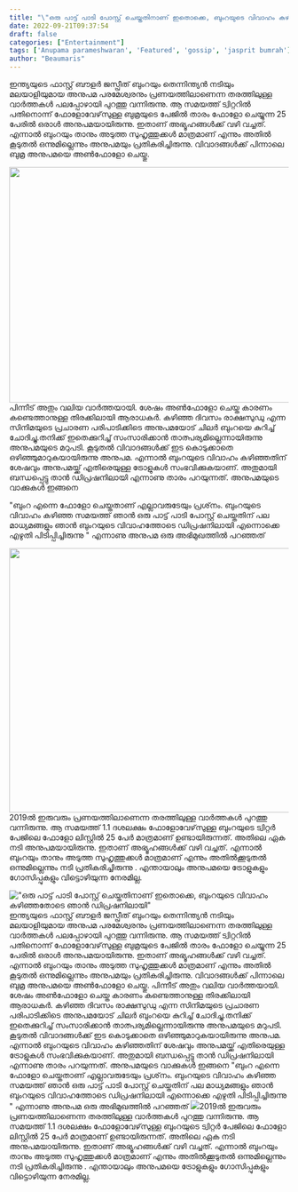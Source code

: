 ```yaml
---
title: "\"ഒരു പാട്ട് പാടി പോസ്റ്റ് ചെയ്തതിനാണ് ഇതൊക്കെ, ബുംറയുടെ വിവാഹം കഴിഞ്ഞതോടെ ഞാന്‍ ഡിപ്രഷനിലായി\""
date: 2022-09-21T09:37:54
draft: false
categories: ["Entertainment"]
tags: ['Anupama parameshwaran', 'Featured', 'gossip', 'jasprit bumrah']
author: "Beaumaris"
---
```


ഇന്ത്യയുടെ ഫാസ്റ്റ് ബൗളർ ജസ്പ്രീത് ബുംറയും തെന്നിന്ത്യൻ നടിയും മലയാളിയുമായ അനുപമ പരമേശ്വരനും പ്രണയത്തിലാണെന്ന തരത്തിലുള്ള വാർത്തകൾ പലപ്പോഴായി പുറത്തു വന്നിരുന്നു. ആ സമയത്ത് ട്വിറ്ററിൽ പതിനൊന്ന് ഫോളോവേഴ്‌സുള്ള ബുമ്രയുടെ പേജില്‍ താരം ഫോളോ ചെയ്യുന്ന 25 പേരില്‍ ഒരാൾ അനുപമയായിരുന്നു. ഇതാണ് അഭ്യൂഹങ്ങൾക്ക് വഴി വച്ചത്. എന്നാൽ ബുംറയും താനും അടുത്ത സുഹൃത്തുക്കൾ മാത്രമാണ് എന്നും അതിൽ കൂടുതൽ ഒന്നുമില്ലെന്നും അനുപമയും പ്രതികരിച്ചിരുന്നു. വിവാദങ്ങൾക്ക് പിന്നാലെ ബുമ്ര അനുപമയെ അൺഫോളോ ചെയ്തു.

<img class="wp-image-351553 aligncenter" src="https://cdn.boolokam.com/articles/2022/09/fwfwgg-1gg-4-1-1.jpg" alt="" width="814" height="424" />പിന്നീട് അതും വലിയ വാര്‍ത്തയായി. ശേഷം അണ്‍ഫോളോ ചെയ്ത കാരണം കണ്ടെത്താനുള്ള തിരക്കിലായി ആരാധകര്‍. കഴിഞ്ഞ ദിവസം രാക്ഷസുഡു എന്ന സിനിമയുടെ പ്രചാരണ പരിപാടിക്കിടെ അനുപമയോട് ചിലര്‍ ബുംറയെ കുറിച്ച് ചോദിച്ചു.തനിക്ക് ഇതെക്കുറിച്ച് സംസാരിക്കാന്‍ താത്പര്യമില്ലെന്നായിരുന്നു അനുപമയുടെ മറുപടി. കൂടുതല്‍ വിവാദങ്ങള്‍ക്ക് ഇട കൊടുക്കാതെ ഒഴിഞ്ഞുമാറുകയായിരുന്നു അനുപമ.
എന്നാൽ ബുംറയുടെ വിവാഹം കഴിഞ്ഞതിന് ശേഷവും അനുപമയ്ക്ക് എതിരെയുള്ള ട്രോളുകള്‍ സംഭവിക്കുകയാണ്. അതുമായി ബന്ധപ്പെട്ടു താൻ ഡിപ്രഷനിലായി എന്നാണു താരം പറയുന്നത്. അനുപമയുടെ വാക്കുകൾ ഇങ്ങനെ

"ബുംറ എന്നെ ഫോളോ ചെയ്തതാണ് എല്ലാവരുടേയും പ്രശ്‌നം. ബുംറയുടെ വിവാഹം കഴിഞ്ഞ സമയത്ത് ഞാൻ ഒരു പാട്ട് പാടി പോസ്റ്റ് ചെയ്തതിന് പല മാധ്യമങ്ങളും ഞാൻ ബുംറയുടെ വിവാഹത്തോടെ ഡിപ്രഷനിലായി എന്നൊക്കെ എഴുതി പിടിപ്പിച്ചിരുന്നു " എന്നാണു അനുപമ ഒരു അഭിമുഖത്തിൽ പറഞ്ഞത്

<img class="wp-image-351554 aligncenter" src="https://cdn.boolokam.com/articles/2022/09/fwfggg-1g-2-1-1.jpg" alt="" width="846" height="476" />2019ൽ ഇരുവരും പ്രണയത്തിലാണെന്ന തരത്തിലുള്ള വാർത്തകൾ പുറത്തു വന്നിരുന്നു. ആ സമയത്ത് 1.1 ദശലക്ഷം ഫോളോവേഴ്‌സുള്ള ബുംറയുടെ ട്വിറ്റർ പേജിലെ ഫോളോ ലിസ്റ്റിൽ 25 പേർ മാത്രമാണ് ഉണ്ടായിരുന്നത്. അതിലെ ഏക നടി അനുപമയായിരുന്നു. ഇതാണ് അഭ്യൂഹങ്ങൾക്ക് വഴി വച്ചത്. എന്നാൽ ബുംറയും താനും അടുത്ത സുഹൃത്തുക്കൾ മാത്രമാണ് എന്നും അതിൽക്കൂടുതൽ ഒന്നുമില്ലെന്നും നടി പ്രതികരിച്ചിരുന്നു . എന്തായാലും അനുപമയെ ട്രോളുകളും ഗോസിപ്പുകളും വിട്ടൊഴിയുന്ന നേരമില്ല.


!["ഒരു പാട്ട് പാടി പോസ്റ്റ് ചെയ്തതിനാണ് ഇതൊക്കെ, ബുംറയുടെ വിവാഹം കഴിഞ്ഞതോടെ ഞാന്‍ ഡിപ്രഷനിലായി"](https://cdn.boolokam.com/articles/2022/09/fwfwgg-1gg-4-1-1.jpg)ഇന്ത്യയുടെ ഫാസ്റ്റ് ബൗളർ ജസ്പ്രീത് ബുംറയും തെന്നിന്ത്യൻ നടിയും മലയാളിയുമായ അനുപമ പരമേശ്വരനും പ്രണയത്തിലാണെന്ന തരത്തിലുള്ള വാർത്തകൾ പലപ്പോഴായി പുറത്തു വന്നിരുന്നു. ആ സമയത്ത് ട്വിറ്ററിൽ പതിനൊന്ന് ഫോളോവേഴ്‌സുള്ള ബുമ്രയുടെ പേജില്‍ താരം ഫോളോ ചെയ്യുന്ന 25 പേരില്‍ ഒരാൾ അനുപമയായിരുന്നു. ഇതാണ് അഭ്യൂഹങ്ങൾക്ക് വഴി വച്ചത്. എന്നാൽ ബുംറയും താനും അടുത്ത സുഹൃത്തുക്കൾ മാത്രമാണ് എന്നും അതിൽ കൂടുതൽ ഒന്നുമില്ലെന്നും അനുപമയും പ്രതികരിച്ചിരുന്നു. വിവാദങ്ങൾക്ക് പിന്നാലെ ബുമ്ര അനുപമയെ അൺഫോളോ ചെയ്തു. പിന്നീട് അതും വലിയ വാര്‍ത്തയായി. ശേഷം അണ്‍ഫോളോ ചെയ്ത കാരണം കണ്ടെത്താനുള്ള തിരക്കിലായി ആരാധകര്‍. കഴിഞ്ഞ ദിവസം രാക്ഷസുഡു എന്ന സിനിമയുടെ പ്രചാരണ പരിപാടിക്കിടെ അനുപമയോട് ചിലര്‍ ബുംറയെ കുറിച്ച് ചോദിച്ചു.തനിക്ക് ഇതെക്കുറിച്ച് സംസാരിക്കാന്‍ താത്പര്യമില്ലെന്നായിരുന്നു അനുപമയുടെ മറുപടി. കൂടുതല്‍ വിവാദങ്ങള്‍ക്ക് ഇട കൊടുക്കാതെ ഒഴിഞ്ഞുമാറുകയായിരുന്നു അനുപമ. എന്നാൽ ബുംറയുടെ വിവാഹം കഴിഞ്ഞതിന് ശേഷവും അനുപമയ്ക്ക് എതിരെയുള്ള ട്രോളുകള്‍ സംഭവിക്കുകയാണ്. അതുമായി ബന്ധപ്പെട്ടു താൻ ഡിപ്രഷനിലായി എന്നാണു താരം പറയുന്നത്. അനുപമയുടെ വാക്കുകൾ ഇങ്ങനെ "ബുംറ എന്നെ ഫോളോ ചെയ്തതാണ് എല്ലാവരുടേയും പ്രശ്‌നം. ബുംറയുടെ വിവാഹം കഴിഞ്ഞ സമയത്ത് ഞാൻ ഒരു പാട്ട് പാടി പോസ്റ്റ് ചെയ്തതിന് പല മാധ്യമങ്ങളും ഞാൻ ബുംറയുടെ വിവാഹത്തോടെ ഡിപ്രഷനിലായി എന്നൊക്കെ എഴുതി പിടിപ്പിച്ചിരുന്നു " എന്നാണു അനുപമ ഒരു അഭിമുഖത്തിൽ പറഞ്ഞത് ![](https://cdn.boolokam.com/articles/2022/09/fwfggg-1g-2-1-1.jpg)2019ൽ ഇരുവരും പ്രണയത്തിലാണെന്ന തരത്തിലുള്ള വാർത്തകൾ പുറത്തു വന്നിരുന്നു. ആ സമയത്ത് 1.1 ദശലക്ഷം ഫോളോവേഴ്‌സുള്ള ബുംറയുടെ ട്വിറ്റർ പേജിലെ ഫോളോ ലിസ്റ്റിൽ 25 പേർ മാത്രമാണ് ഉണ്ടായിരുന്നത്. അതിലെ ഏക നടി അനുപമയായിരുന്നു. ഇതാണ് അഭ്യൂഹങ്ങൾക്ക് വഴി വച്ചത്. എന്നാൽ ബുംറയും താനും അടുത്ത സുഹൃത്തുക്കൾ മാത്രമാണ് എന്നും അതിൽക്കൂടുതൽ ഒന്നുമില്ലെന്നും നടി പ്രതികരിച്ചിരുന്നു . എന്തായാലും അനുപമയെ ട്രോളുകളും ഗോസിപ്പുകളും വിട്ടൊഴിയുന്ന നേരമില്ല.
